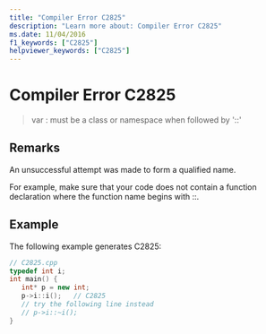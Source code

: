 ```yaml
---
title: "Compiler Error C2825"
description: "Learn more about: Compiler Error C2825"
ms.date: 11/04/2016
f1_keywords: ["C2825"]
helpviewer_keywords: ["C2825"]
---
```

# Compiler Error C2825

> var : must be a class or namespace when followed by '::'

## Remarks

An unsuccessful attempt was made to form a qualified name.

For example, make sure that your code does not contain a function declaration where the function name begins with ::.

## Example

The following example generates C2825:

```cpp
// C2825.cpp
typedef int i;
int main() {
   int* p = new int;
   p->i::i();   // C2825
   // try the following line instead
   // p->i::~i();
}
```
